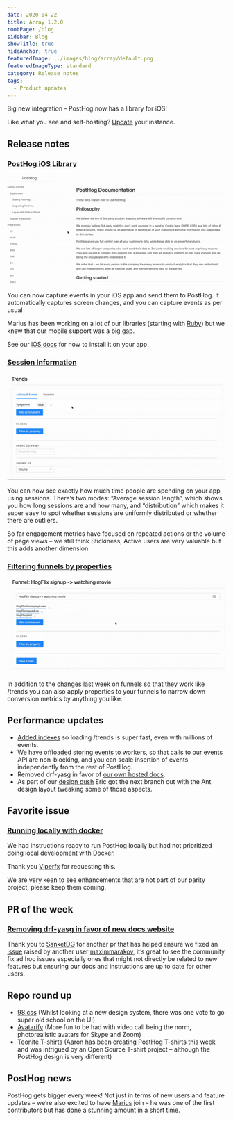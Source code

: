 ```yaml
---
date: 2020-04-22
title: Array 1.2.0
rootPage: /blog
sidebar: Blog
showTitle: true
hideAnchor: true
featuredImage: ../images/blog/array/default.png
featuredImageType: standard
category: Release notes
tags:
  - Product updates
---
```


Big new integration - PostHog now has a library for iOS!

Like what you see and self-hosting? [Update](/docs/runbook/upgrading-posthog) your instance.

## Release notes

### [PostHog iOS Library](/docs/integrate/client/ios)

![](../images/04/ioslibrary1.gif)

You can now capture events in your iOS app and send them to PostHog. It automatically captures screen changes, and you can capture events as per usual

Marius has been working on a lot of our libraries (starting with [Ruby](https://github.com/PostHog/posthog-ruby)) but we knew that our mobile support was a big gap.

See our [iOS docs](/docs/integrate/client/ios) for how to install it on your app.

### [Session Information](https://github.com/PostHog/posthog/pull/586)

![](../images/04/Sessions.gif)

You can now see exactly how much time people are spending on your app using sessions. There’s two modes: “Average session length”, which shows you how long sessions are and how many, and “distribution” which makes it super easy to spot whether sessions are uniformly distributed or whether there are outliers.

So far engagement metrics have focused on repeated actions or the volume of page views – we still think Stickiness, Active users are very valuable but this adds another dimension.

### [Filtering funnels by properties](https://github.com/PostHog/posthog/pull/628)

![](../images/04/funnel-properties.gif)

In addition to the [changes](https://github.com/PostHog/posthog/pull/506) last [week](https://github.com/PostHog/posthog/pull/561) on funnels so that they work like /trends you can also apply properties to your funnels to narrow down conversion metrics by anything you like.

## Performance updates
* [Added indexes](https://github.com/PostHog/posthog/pull/630) so loading /trends is super fast, even with millions of events.
* We have [offloaded storing events](https://github.com/PostHog/posthog/pull/615) to workers, so that calls to our events API are non-blocking, and you can scale insertion of events independently from the rest of PostHog.
* Removed drf-yasg in favor of [our own hosted docs](https://github.com/PostHog/posthog/pull/596).
* As part of our [design push](https://github.com/PostHog/posthog/pull/619) Eric got the next branch out with the Ant design layout tweaking some of those aspects.

## Favorite issue

### [Running locally with docker](https://github.com/PostHog/posthog/issues/636)

We had instructions ready to run PostHog locally but had not prioritized doing local development with Docker.

Thank you [Viperfx](https://github.com/viperfx) for requesting this.

We are very keen to see enhancements that are not part of our parity project, please keep them coming.

## PR of the week

### [Removing drf-yasg in favor of new docs website](https://github.com/PostHog/posthog/pull/596)

Thank you to [SanketDG](https://github.com/sanketdg) for another pr that has helped ensure we fixed an [issue](https://github.com/PostHog/posthog/issues/574) raised by another user [maximmarakov](https://github.com/maximmarakov), it’s great to see the community fix ad hoc issues especially ones that might not directly be related to new features but ensuring our docs and instructions are up to date for other users.

## Repo round up

* [98.css](https://github.com/jdan/98.css) (Whilst looking at a new design system, there was one vote to go super old school on the UI) 
* [Avatarify](https://github.com/alievk/avatarify) (More fun to be had with video call being the norm, photorealistic avatars for Skype and Zoom)
* [Teonite T-shirts](https://github.com/teonite/t-shirts) (Aaron has been creating PostHog T-shirts this week and was intrigued by an Open Source T-shirt project – although the PostHog design is very different) 

## PostHog news

PostHog gets bigger every week! Not just in terms of new users and feature updates – we’re also excited to have [Marius](https://twitter.com/mariusandra) join – he was one of the first contributors but has done a stunning amount in a short time.

<ArrayCTA />
